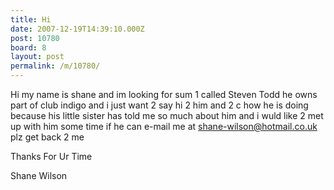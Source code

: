 ```yaml
---
title: Hi
date: 2007-12-19T14:39:10.000Z
post: 10780
board: 8
layout: post
permalink: /m/10780/
---
```

Hi my name is shane and im looking for sum 1 called Steven Todd he owns part of club indigo and i just want 2 say hi 2 him and 2 c how he is doing because his little sister has told me so much about him and i wuld like 2 met up with him some time if he can e-mail me at 
shane-wilson@hotmail.co.uk
plz get back 2 me 

Thanks For Ur Time 

Shane Wilson

